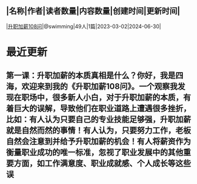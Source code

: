 |名称|作者|读者数量|内容数量|创建时间|更新时间|
---
|[升职加薪108问](https://xiaobot.net/p/CEO666?refer=0b133df9-27dc-423b-8101-639049001c13)|@swimming|49人|1篇|2023-03-02|2024-06-30|

# 最近更新
## 第一课：升职加薪的本质真相是什么？你好，我是四海，欢迎来到我的《升职加薪108问》。一个观察我发现在职场中，很多新人小白，对于升职加薪的本质，有着巨大的误解，导致他们在职业道路上遭遇很多挫折，比如：有人认为只要自己的专业技能足够强，升职加薪就是自然而然的事情！有人认为，只要努力工作，老板自然会注意到并给予升职加薪的机会！有人将薪资作为衡量职业成功的唯一标准，忽视了职业发展中的其他重要方面，如工作满意度、职业成就感、个人成长等这些误

